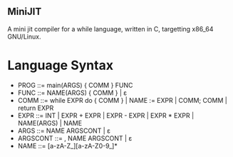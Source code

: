 ## MiniJIT

A mini jit compiler for a while language, written in C, targetting x86\_64
GNU/Linux.

# Language Syntax

- PROG ::= main(ARGS) { COMM } FUNC
- FUNC ::= NAME(ARGS) { COMM } | ε
- COMM ::= while EXPR do { COMM } | NAME := EXPR | COMM; COMM | return EXPR
- EXPR ::= INT | EXPR + EXPR | EXPR - EXPR | EXPR * EXPR | NAME(ARGS) | NAME
- ARGS ::= NAME ARGSCONT | ε
- ARGSCONT ::= , NAME ARGSCONT | ε
- NAME ::= [a-zA-Z_][a-zA-Z0-9_]*
